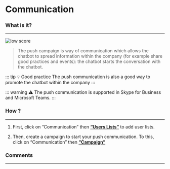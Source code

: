 # Communication

### What is it?
---
<div class="image_center">
  <img :src="$withBase('/assets/img/virtual-agent-studio/communication/communication1.png')" alt="low score">
</div>



>The push campaign is way of communication which allows the chatbot to spread information within the company (for example share good practices and events):
the chatbot starts the conversation with the chatbot.  
  

::: tip 💡 Good practice
The push communication is also a good way to promote the chatbot within the company
:::

::: warning ⚠️
The push communication is supported in Skype for Business and Microsoft Teams.
:::

### How ?
---

1) First, click on “Communication” then [**“Users Lists”**](/documentation/virtual-agent-studio/chatbot/communication/user_lists.html) to add user lists.

2) Then, create a campaign to start your push communication. To this, click
on “Communication” then [**“Campaign”**](/documentation/virtual-agent-studio/chatbot/communication/campaign.html)


### Comments
---

<Commentaire />
